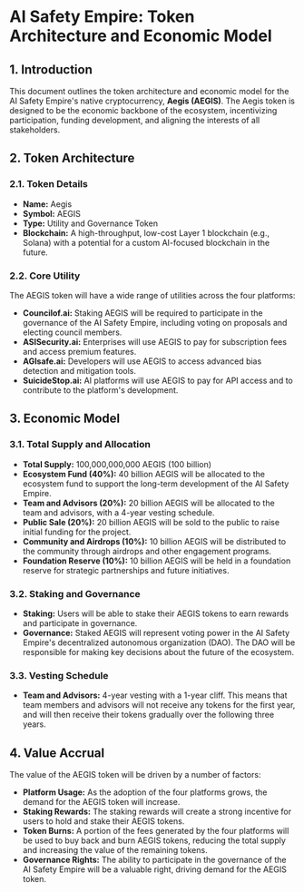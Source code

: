 # AI Safety Empire: Token Architecture and Economic Model

## 1. Introduction

This document outlines the token architecture and economic model for the AI Safety Empire's native cryptocurrency, **Aegis (AEGIS)**. The Aegis token is designed to be the economic backbone of the ecosystem, incentivizing participation, funding development, and aligning the interests of all stakeholders.

## 2. Token Architecture

### 2.1. Token Details

*   **Name:** Aegis
*   **Symbol:** AEGIS
*   **Type:** Utility and Governance Token
*   **Blockchain:** A high-throughput, low-cost Layer 1 blockchain (e.g., Solana) with a potential for a custom AI-focused blockchain in the future.

### 2.2. Core Utility

The AEGIS token will have a wide range of utilities across the four platforms:

*   **Councilof.ai:** Staking AEGIS will be required to participate in the governance of the AI Safety Empire, including voting on proposals and electing council members.
*   **ASISecurity.ai:** Enterprises will use AEGIS to pay for subscription fees and access premium features.
*   **AGIsafe.ai:** Developers will use AEGIS to access advanced bias detection and mitigation tools.
*   **SuicideStop.ai:** AI platforms will use AEGIS to pay for API access and to contribute to the platform's development.

## 3. Economic Model

### 3.1. Total Supply and Allocation

*   **Total Supply:** 100,000,000,000 AEGIS (100 billion)
*   **Ecosystem Fund (40%):** 40 billion AEGIS will be allocated to the ecosystem fund to support the long-term development of the AI Safety Empire.
*   **Team and Advisors (20%):** 20 billion AEGIS will be allocated to the team and advisors, with a 4-year vesting schedule.
*   **Public Sale (20%):** 20 billion AEGIS will be sold to the public to raise initial funding for the project.
*   **Community and Airdrops (10%):** 10 billion AEGIS will be distributed to the community through airdrops and other engagement programs.
*   **Foundation Reserve (10%):** 10 billion AEGIS will be held in a foundation reserve for strategic partnerships and future initiatives.

### 3.2. Staking and Governance

*   **Staking:** Users will be able to stake their AEGIS tokens to earn rewards and participate in governance.
*   **Governance:** Staked AEGIS will represent voting power in the AI Safety Empire's decentralized autonomous organization (DAO). The DAO will be responsible for making key decisions about the future of the ecosystem.

### 3.3. Vesting Schedule

*   **Team and Advisors:** 4-year vesting with a 1-year cliff. This means that team members and advisors will not receive any tokens for the first year, and will then receive their tokens gradually over the following three years.

## 4. Value Accrual

The value of the AEGIS token will be driven by a number of factors:

*   **Platform Usage:** As the adoption of the four platforms grows, the demand for the AEGIS token will increase.
*   **Staking Rewards:** The staking rewards will create a strong incentive for users to hold and stake their AEGIS tokens.
*   **Token Burns:** A portion of the fees generated by the four platforms will be used to buy back and burn AEGIS tokens, reducing the total supply and increasing the value of the remaining tokens.
*   **Governance Rights:** The ability to participate in the governance of the AI Safety Empire will be a valuable right, driving demand for the AEGIS token.


